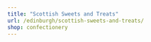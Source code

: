 ```yaml
---
title: "Scottish Sweets and Treats"
url: /edinburgh/scottish-sweets-and-treats/
shop: confectionery
---
```

